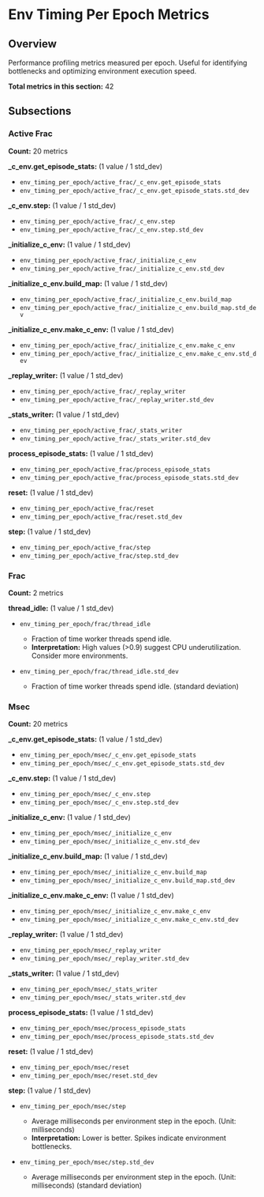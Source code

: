 # Env Timing Per Epoch Metrics

## Overview

Performance profiling metrics measured per epoch. Useful for identifying bottlenecks and
optimizing environment execution speed.

**Total metrics in this section:** 42

## Subsections

### Active Frac

**Count:** 20 metrics

**_c_env.get_episode_stats:** (1 value / 1 std_dev)
- `env_timing_per_epoch/active_frac/_c_env.get_episode_stats`
- `env_timing_per_epoch/active_frac/_c_env.get_episode_stats.std_dev`

**_c_env.step:** (1 value / 1 std_dev)
- `env_timing_per_epoch/active_frac/_c_env.step`
- `env_timing_per_epoch/active_frac/_c_env.step.std_dev`

**_initialize_c_env:** (1 value / 1 std_dev)
- `env_timing_per_epoch/active_frac/_initialize_c_env`
- `env_timing_per_epoch/active_frac/_initialize_c_env.std_dev`

**_initialize_c_env.build_map:** (1 value / 1 std_dev)
- `env_timing_per_epoch/active_frac/_initialize_c_env.build_map`
- `env_timing_per_epoch/active_frac/_initialize_c_env.build_map.std_dev`

**_initialize_c_env.make_c_env:** (1 value / 1 std_dev)
- `env_timing_per_epoch/active_frac/_initialize_c_env.make_c_env`
- `env_timing_per_epoch/active_frac/_initialize_c_env.make_c_env.std_dev`

**_replay_writer:** (1 value / 1 std_dev)
- `env_timing_per_epoch/active_frac/_replay_writer`
- `env_timing_per_epoch/active_frac/_replay_writer.std_dev`

**_stats_writer:** (1 value / 1 std_dev)
- `env_timing_per_epoch/active_frac/_stats_writer`
- `env_timing_per_epoch/active_frac/_stats_writer.std_dev`

**process_episode_stats:** (1 value / 1 std_dev)
- `env_timing_per_epoch/active_frac/process_episode_stats`
- `env_timing_per_epoch/active_frac/process_episode_stats.std_dev`

**reset:** (1 value / 1 std_dev)
- `env_timing_per_epoch/active_frac/reset`
- `env_timing_per_epoch/active_frac/reset.std_dev`

**step:** (1 value / 1 std_dev)
- `env_timing_per_epoch/active_frac/step`
- `env_timing_per_epoch/active_frac/step.std_dev`


### Frac

**Count:** 2 metrics

**thread_idle:** (1 value / 1 std_dev)
- `env_timing_per_epoch/frac/thread_idle`
  - Fraction of time worker threads spend idle.
  - **Interpretation:** High values (>0.9) suggest CPU underutilization. Consider more environments.

- `env_timing_per_epoch/frac/thread_idle.std_dev`
  - Fraction of time worker threads spend idle. (standard deviation)



### Msec

**Count:** 20 metrics

**_c_env.get_episode_stats:** (1 value / 1 std_dev)
- `env_timing_per_epoch/msec/_c_env.get_episode_stats`
- `env_timing_per_epoch/msec/_c_env.get_episode_stats.std_dev`

**_c_env.step:** (1 value / 1 std_dev)
- `env_timing_per_epoch/msec/_c_env.step`
- `env_timing_per_epoch/msec/_c_env.step.std_dev`

**_initialize_c_env:** (1 value / 1 std_dev)
- `env_timing_per_epoch/msec/_initialize_c_env`
- `env_timing_per_epoch/msec/_initialize_c_env.std_dev`

**_initialize_c_env.build_map:** (1 value / 1 std_dev)
- `env_timing_per_epoch/msec/_initialize_c_env.build_map`
- `env_timing_per_epoch/msec/_initialize_c_env.build_map.std_dev`

**_initialize_c_env.make_c_env:** (1 value / 1 std_dev)
- `env_timing_per_epoch/msec/_initialize_c_env.make_c_env`
- `env_timing_per_epoch/msec/_initialize_c_env.make_c_env.std_dev`

**_replay_writer:** (1 value / 1 std_dev)
- `env_timing_per_epoch/msec/_replay_writer`
- `env_timing_per_epoch/msec/_replay_writer.std_dev`

**_stats_writer:** (1 value / 1 std_dev)
- `env_timing_per_epoch/msec/_stats_writer`
- `env_timing_per_epoch/msec/_stats_writer.std_dev`

**process_episode_stats:** (1 value / 1 std_dev)
- `env_timing_per_epoch/msec/process_episode_stats`
- `env_timing_per_epoch/msec/process_episode_stats.std_dev`

**reset:** (1 value / 1 std_dev)
- `env_timing_per_epoch/msec/reset`
- `env_timing_per_epoch/msec/reset.std_dev`

**step:** (1 value / 1 std_dev)
- `env_timing_per_epoch/msec/step`
  - Average milliseconds per environment step in the epoch. (Unit: milliseconds)
  - **Interpretation:** Lower is better. Spikes indicate environment bottlenecks.

- `env_timing_per_epoch/msec/step.std_dev`
  - Average milliseconds per environment step in the epoch. (Unit: milliseconds) (standard deviation)



